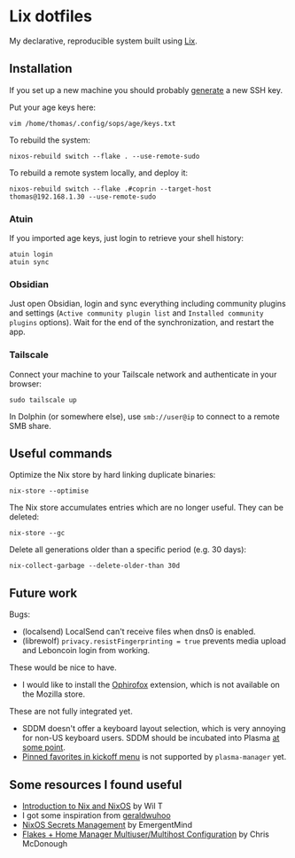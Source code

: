 # Lix dotfiles

My declarative, reproducible system built using [Lix](https://lix.systems/).

## Installation

If you set up a new machine you should probably [generate](https://docs.github.com/en/authentication/connecting-to-github-with-ssh/generating-a-new-ssh-key-and-adding-it-to-the-ssh-agent) a new SSH key.

Put your age keys here:

```console
vim /home/thomas/.config/sops/age/keys.txt
```

To rebuild the system:

```console
nixos-rebuild switch --flake . --use-remote-sudo
```

To rebuild a remote system locally, and deploy it:

```console
nixos-rebuild switch --flake .#coprin --target-host thomas@192.168.1.30 --use-remote-sudo
```

### Atuin

If you imported age keys, just login to retrieve your shell history:

```console
atuin login
atuin sync
```

### Obsidian

Just open Obsidian, login and sync everything including community plugins and settings (`Active community plugin list` and `Installed community plugins` options). Wait for the end of the synchronization, and restart the app.

### Tailscale

Connect your machine to your Tailscale network and authenticate in your browser:

```console
sudo tailscale up
```

In Dolphin (or somewhere else), use `smb://user@ip` to connect to a remote SMB share.

## Useful commands

Optimize the Nix store by hard linking duplicate binaries:

```console
nix-store --optimise
```

The Nix store accumulates entries which are no longer useful. They can be deleted:

```console
nix-store --gc
```

Delete all generations older than a specific period (e.g. 30 days):

```console
nix-collect-garbage --delete-older-than 30d
```

## Future work

Bugs:

- (localsend) LocalSend can't receive files when dns0 is enabled.
- (librewolf) `privacy.resistFingerprinting = true` prevents media upload and Leboncoin login from working.

These would be nice to have.

- I would like to install the [Ophirofox](https://ophirofox.ophir.dev/) extension, which is not available on the Mozilla store.

These are not fully integrated yet.

- SDDM doesn't offer a keyboard layout selection, which is very annoying for non-US keyboard users. SDDM should be incubated into Plasma [at some point](https://invent.kde.org/plasma/plasma-desktop/-/issues/91).
- [Pinned favorites in kickoff menu](https://github.com/nix-community/plasma-manager/issues/376) is not supported by `plasma-manager` yet.

## Some resources I found useful

- [Introduction to Nix and NixOS](https://www.youtube.com/watch?v=QKoQ1gKJY5A&list=PL-saUBvIJzOkjAw_vOac75v-x6EzNzZq-) by Wil T
- I got some inspiration from [geraldwuhoo](https://github.com/geraldwuhoo/nixos-config)
- [NixOS Secrets Management](https://www.youtube.com/watch?v=6EMNHDOY-wo) by EmergentMind
- [Flakes + Home Manager Multiuser/Multihost Configuration](https://www.youtube.com/watch?v=e8vzW5Y8Gzg) by Chris McDonough
